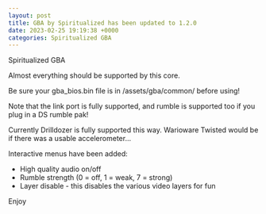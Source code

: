 ```yaml
---
layout: post
title: GBA by Spiritualized has been updated to 1.2.0
date: 2023-02-25 19:19:38 +0000
categories: Spiritualized GBA
---
```

Spiritualized GBA 

Almost everything should be supported by this core.  

Be sure your gba_bios.bin file is in /assets/gba/common/ before using!

Note that the link port is fully supported, and rumble is supported too if you plug in a DS rumble pak!

Currently Drilldozer is fully supported this way.  Warioware Twisted would be if there was a usable accelerometer...

Interactive menus have been added:
* High quality audio on/off
* Rumble strength (0 = off, 1 = weak, 7 = strong)
* Layer disable - this disables the various video layers for fun

Enjoy
